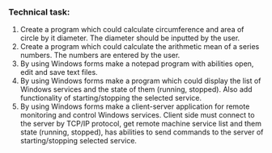 ### Technical task:
1.	Create a program which could calculate circumference and area of circle by it diameter. The diameter should be inputted by the user.
2.	Create a program which could calculate the arithmetic mean of a series numbers. The numbers are entered by the user.
3.	By using Windows forms make a notepad program with abilities open, edit and save text files.
4.	By using Windows forms make a program which could display the list of Windows services and the state of them (running, stopped). Also add functionality of starting/stopping the selected service.
5.	By using Windows forms make a client-server application for remote monitoring and control Windows services. Client side must connect to the server by TCP/IP protocol, get remote machine service list and them state (running, stopped), has abilities to send commands to the server of starting/stopping selected service.